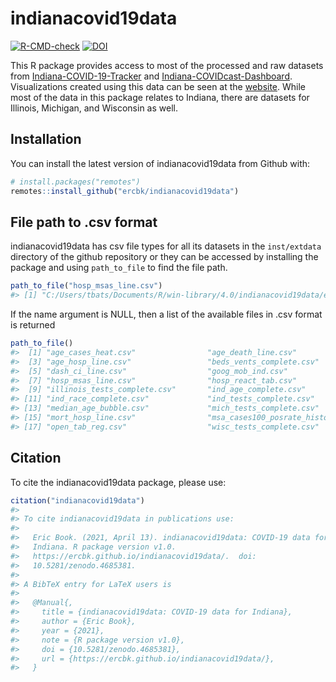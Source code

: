 
<!-- README.md is generated from README.Rmd. Please edit that file -->

# indianacovid19data

<!-- badges: start -->

[![R-CMD-check](https://github.com/ercbk/indianacovid19data/workflows/R-CMD-check/badge.svg)](https://github.com/ercbk/indianacovid19data/actions)
[![DOI](https://zenodo.org/badge/347752486.svg)](https://zenodo.org/badge/latestdoi/347752486)
<!-- badges: end -->

This R package provides access to most of the processed and raw datasets
from
[Indiana-COVID-19-Tracker](https://github.com/ercbk/Indiana-COVID-19-Tracker)
and
[Indiana-COVIDcast-Dashboard](https://github.com/ercbk/Indiana-COVIDcast-Dashboard).
Visualizations created using this data can be seen at the
[website](https://ercbk.github.io/Indiana-COVID-19-Website/static.html).
While most of the data in this package relates to Indiana, there are
datasets for Illinois, Michigan, and Wisconsin as well.

## Installation

You can install the latest version of indianacovid19data from Github
with:

``` r
# install.packages("remotes")
remotes::install_github("ercbk/indianacovid19data")
```

## File path to .csv format

indianacovid19data has csv file types for all its datasets in the
`inst/extdata` directory of the github repository or they can be
accessed by installing the package and using `path_to_file` to find the
file path.

``` r
path_to_file("hosp_msas_line.csv")
#> [1] "C:/Users/tbats/Documents/R/win-library/4.0/indianacovid19data/extdata/hosp_msas_line.csv"
```

If the name argument is NULL, then a list of the available files in .csv
format is returned

``` r
path_to_file()
#>  [1] "age_cases_heat.csv"                "age_death_line.csv"               
#>  [3] "age_hosp_line.csv"                 "beds_vents_complete.csv"          
#>  [5] "dash_ci_line.csv"                  "goog_mob_ind.csv"                 
#>  [7] "hosp_msas_line.csv"                "hosp_react_tab.csv"               
#>  [9] "illinois_tests_complete.csv"       "ind_age_complete.csv"             
#> [11] "ind_race_complete.csv"             "ind_tests_complete.csv"           
#> [13] "median_age_bubble.csv"             "mich_tests_complete.csv"          
#> [15] "mort_hosp_line.csv"                "msa_cases100_posrate_historic.csv"
#> [17] "open_tab_reg.csv"                  "wisc_tests_complete.csv"
```

## Citation

To cite the indianacovid19data package, please use:

``` r
citation("indianacovid19data")
#> 
#> To cite indianacovid19data in publications use:
#> 
#>   Eric Book. (2021, April 13). indianacovid19data: COVID-19 data for
#>   Indiana. R package version v1.0.
#>   https://ercbk.github.io/indianacovid19data/.  doi:
#>   10.5281/zenodo.4685381.
#> 
#> A BibTeX entry for LaTeX users is
#> 
#>   @Manual{,
#>     title = {indianacovid19data: COVID-19 data for Indiana},
#>     author = {Eric Book},
#>     year = {2021},
#>     note = {R package version v1.0},
#>     doi = {10.5281/zenodo.4685381},
#>     url = {https://ercbk.github.io/indianacovid19data/},
#>   }
```
